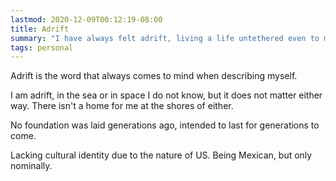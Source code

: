 ```yaml
---
lastmod: 2020-12-09T00:12:19-08:00
title: Adrift
summary: "I have always felt adrift, living a life untethered even to myself"
tags: personal
---
```


Adrift is the word that always comes to mind when describing myself.

I am adrift, in the sea or in space I do not know, but it does not matter either way. There isn't a home for me at the shores of either.

No foundation was laid generations ago, intended to last for generations to come.

Lacking cultural identity due to the nature of US. Being Mexican, but only nominally.
